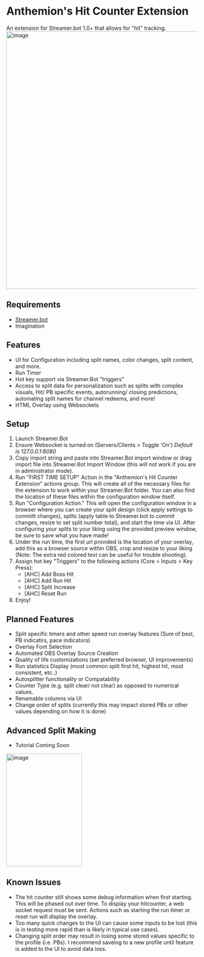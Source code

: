 # Anthemion's Hit Counter Extension
An extension for Streamer.bot 1.0+ that allows for "hit" tracking. 
<img width="1884" height="678" alt="image" src="https://github.com/user-attachments/assets/e41848a7-ac62-4fbe-8c89-efaaea52ff5b" />

## Requirements
- [Streamer.bot](https://streamer.bot/)
- Imagination

## Features
- UI for Configuration including split names, color changes, split content, and more.
- Run Timer
- Hot key support via Streamer.Bot "triggers"
- Access to split data for personalization such as splits with complex visuals, Hit/ PB specific events, autorunning/ closing predictions, automating split names for channel redeems, and more!
- HTML Overlay using Websockets
  
## Setup
1) Launch Streamer.Bot
2) Ensure Websocket is turned on (Servers/Clients > Toggle 'On') _Default is 127.0.0.1:8080_
3) Copy import string and paste into Streamer.Bot import window or drag import file into Streamer.Bot Import Window (this will not work if you are in administrator mode). 
4) Run "FIRST TIME SETUP" Action in the "Anthemion's Hit Counter Extension" actions group. This will create all of the necessary files for the extension to work within your Streamer.Bot folder. You can also find the location of these files within the configuration window itself.
5) Run "Configuration Action." This will open the configuration window in a browser where you can create your split design (click apply settings to committ changes), splits (apply table to Streamer.bot to commit changes, resize to set split number total), and start the time via UI. After configuring your splits to your liking using the provided preview window, be sure to save what you have made!
6) Under the run time, the first url provided is the location of your overlay, add this as a browser source within OBS, crop and resize to your liking (Note: The extra red colored text can be useful for trouble shooting).
7) Assign hot key "Triggers" to the following actions (Core > Inputs > Key Press):
   - [AHC] Add Boss Hit
   - [AHC] Add Run Hit
   - [AHC] Split Increase
   - [AHC] Reset Run 
8) Enjoy!

## Planned Features
- Split specific timers and other speed run overlay features (Sum of best, PB indicatirs, pace indicators)
- Overlay Font Selection
- Automated OBS Overlay Source Creation
- Quality of life customizations (set preferred browser, UI improvements)
- Run statistics Display (most common split first hit, highest hit, most consistent, etc..)
- Autosplitter functionality or Compatability
- Counter Type (e.g. split clear/ not clear) as opposed to numerical values.
- Renamable columns via UI
- Change order of splits (currently this may impact stored PBs or other values depending on how it is done)

## Advanced Split Making
- Tutorial Coming Soon
<img width="199" height="297" alt="image" src="https://github.com/user-attachments/assets/3ea92ed7-8776-4e8f-9d23-84d8f90b5a50" />



## Known Issues
- The hit counter still shows some debug information when first starting. This will be phased out over time. To display your hitcounter, a web socket request must be sent. Actions such as starting the run timer or reset run will display the overlay. 
- Too many quick changes to the UI can cause some inputs to be lost (this is in testing more rapid than is likely in typical use cases).
- Changing split order may result in losing some stored values specific to the profile (i.e. PBs). I recommend saveing to a new profile until feature is added to the UI to avoid data loss.
